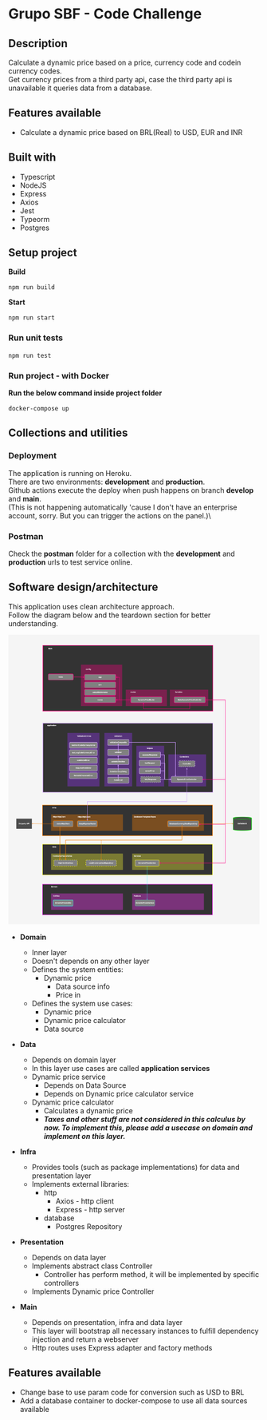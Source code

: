 # Grupo SBF - Code Challenge

## Description
Calculate a dynamic price based on a price, currency code and codein currency codes.\
Get currency prices from a third party api, case the third party api is unavailable it queries data from a database.

## Features available
- Calculate a dynamic price based on BRL(Real) to USD, EUR and INR

## Built with
- Typescript
- NodeJS
- Express
- Axios
- Jest
- Typeorm
- Postgres

## Setup project
**Build**
```
npm run build
```

**Start**
```
npm run start
```

### Run unit tests
```
npm run test
```

### Run project - with Docker
**Run the below command inside project folder**
```
docker-compose up
```

## Collections and utilities

### Deployment
The application is running on Heroku.\
There are two environments: **development** and **production**.\
Github actions execute the deploy when push happens on branch **develop** and **main**.\
(This is not happening automatically 'cause I don't have an enterprise account, sorry. But you can trigger the actions on the panel.)\

### Postman
Check the **__postman__** folder for a collection with the **development** and **production** urls to test service online.


## Software design/architecture
This application uses clean architecture approach.\
Follow the diagram below and the teardown section for better understanding.

![Application architecute diagram](/arch-core-gruposbf.png)

- **Domain**
  - Inner layer
  - Doesn't depends on any other layer
  - Defines the system entities:
    - Dynamic price
      - Data source info
      - Price in
  - Defines the system use cases:
    - Dynamic price
    - Dynamic price calculator
    - Data source

- **Data**
  - Depends on domain layer
  - In this layer use cases are called **application services**
  - Dynamic price service
    - Depends on Data Source
    - Depends on Dynamic price calculator service
  - Dynamic price calculator
    - Calculates a dynamic price
    - ***Taxes and other stuff are not considered in this calculus by now. To implement this, please add a usecase on domain and implement on this layer.***

- **Infra**
  - Provides tools (such as package implementations) for data and presentation layer
  - Implements external libraries:
    - http
      - Axios - http client
      - Express - http server
    - database
      - Postgres Repository

- **Presentation**
  - Depends on data layer
  - Implements abstract class Controller
    - Controller has perform method, it will be implemented by specific controllers
  - Implements Dynamic price Controller

- **Main**
  - Depends on presentation, infra and data layer
  - This layer will bootstrap all necessary instances to fulfill dependency injection and return a webserver
  - Http routes uses Express adapter and factory methods

## Features available
  - Change base to use param code for conversion such as USD to BRL
  - Add a database container to docker-compose to use all data sources available